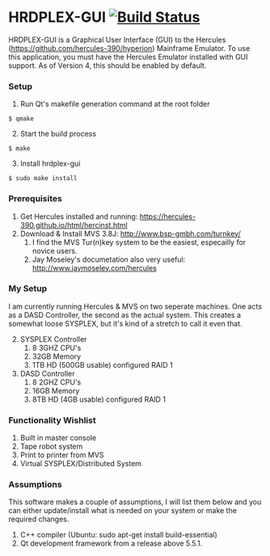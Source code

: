 # HRDPLEX-GUI [![Build Status](https://api.travis-ci.org/Haynie-Research-and-Development/hrdplex-gui.svg?branch=master)](https://travis-ci.org/Haynie-Research-and-Development/hrdplex-gui)
HRDPLEX-GUI is a Graphical User Interface (GUI) to the Hercules (https://github.com/hercules-390/hyperion) Mainframe Emulator. To use this application, you must have the Hercules Emulator installed with GUI support. As of Version 4, this should be enabled by default.


### Setup
1. Run Qt's makefile generation command at the root folder
```
$ qmake
```
2. Start the build process
```
$ make
```
3. Install hrdplex-gui
```
$ sudo make install
```

### Prerequisites
1. Get Hercules installed and running: https://hercules-390.github.io/html/hercinst.html
2. Download & Install MVS 3.8J: http://www.bsp-gmbh.com/turnkey/
   1. I find the MVS Tur(n)key system to be the easiest, especailly for novice users.
   2. Jay Moseley's documetation also very useful: http://www.jaymoseley.com/hercules
   
### My Setup
I am currently running Hercules & MVS on two seperate machines. One acts as a DASD Controller, the second as the actual system. This creates a somewhat loose SYSPLEX, but it's kind of a stretch to call it even that. 

2. SYSPLEX Controller
   1. 8 3GHZ CPU's
   2. 32GB Memory
   3. 1TB HD (500GB usable) configured RAID 1
1. DASD Controller
   1. 8 2GHZ CPU's
   2. 16GB Memory
   3. 8TB HD (4GB usable) configured RAID 1
   
### Functionality Wishlist
1. Built in master console
2. Tape robot system
3. Print to printer from MVS
4. Virtual SYSPLEX/Distributed System

### Assumptions
This software makes a couple of assumptions, I will list them below and you can either update/install
what is needed on your system or make the required changes. 

1. C++ compiler (Ubuntu: sudo apt-get install build-essential)
2. Qt development framework from a release above 5.5.1.

